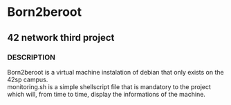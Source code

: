 # Born2beroot  
## 42 network third project  

### DESCRIPTION  

Born2beroot is a virtual machine instalation of debian that only exists on the 42sp campus.  
monitoring.sh is a simple shellscript file that is mandatory to the project which will, from time to time, display the informations of the machine.  
